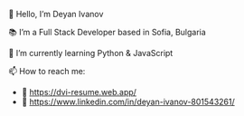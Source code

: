 👋 Hello, I’m
   Deyan Ivanov

📚 I’m a Full Stack Developer based in Sofia, Bulgaria

🌱 I’m currently learning Python & JavaScript

📫 How to reach me:
- 👔 https://dvi-resume.web.app/
- 🧭 https://www.linkedin.com/in/deyan-ivanov-801543261/
